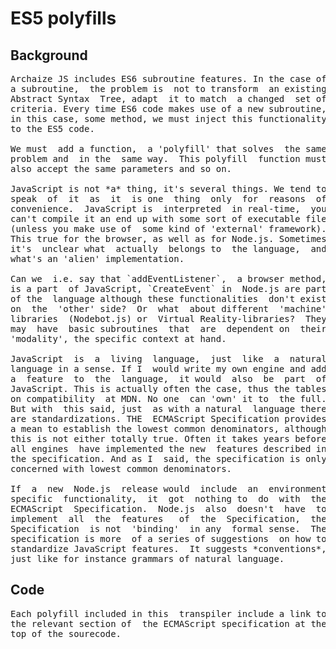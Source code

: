 # ES5 polyfills


## Background
<pre>
Archaize JS includes ES6 subroutine features. In the case of
a subroutine,  the problem is  not to transform  an existing
Abstract Syntax  Tree, adapt  it to match  a changed  set of
criteria. Every time ES6 code makes use of a new subroutine,
in this case, some method, we must inject this functionality
to the ES5 code.

We must  add a function,  a 'polyfill' that solves  the same
problem and  in the  same way.  This polyfill  function must
also accept the same parameters and so on.

JavaScript is not *a* thing, it's several things. We tend to
speak  of  it  as  it  is one  thing  only  for  reasons  of
convenience.  JavaScript is  interpreted  in real-time,  you
can't compile it an end up with some sort of executable file
(unless you make use of  some kind of 'external' framework).
This true for the browser, as well as for Node.js. Sometimes
it's  unclear what  actually  belongs to  the language,  and
what's an 'alien' implementation.

Can we  i.e. say that `addEventListener`,  a browser method,
is a part  of JavaScript, `CreateEvent` in  Node.js are part
of the  language although these functionalities  don't exist
on  the  'other' side?  Or  what  about different  'machine'
libraries  (Nodebot.js) or  Virtual Reality-libraries?  They
may  have  basic subroutines  that  are  dependent on  their
'modality', the specific context at hand.

JavaScript  is  a  living  language,  just  like  a  natural
language in a sense. If I  would write my own engine and add
a  feature  to  the  language,  it would  also  be  part  of
JavaScript. This is actually often the case, thus the tables
on compatibility  at MDN. No one  can 'own' it to  the full.
But with  this said, just  as with a natural  language there
are standardizations. THE  ECMAScript Specification provides
a mean to establish the lowest common denominators, although
this is not either totally true. Often it takes years before
all engines  have implemented the new  features described in
the specification. And as I  said, the specification is only
concerned with lowest common denominators.

If  a  new  Node.js  release would  include  an  environment
specific  functionality,  it  got  nothing to  do  with  the
ECMAScript  Specification.  Node.js  also  doesn't  have  to
implement  all  the  features   of  the  Specification,  the
Specification  is not  'binding'  in any  formal sense.  The
specification is more  of a series of suggestions  on how to
standardize JavaScript features.  It suggests *conventions*,
just like for instance grammars of natural language.
</pre>


## Code
<pre>
Each polyfill included in this  transpiler include a link to
the relevant section of  the ECMAScript specification at the
top of the sourecode.























</pre>




